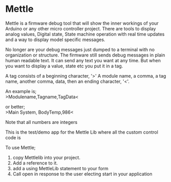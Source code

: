 Mettle
=======

Mettle is a firmware debug tool that will show the inner workings of your Arduino or any other micro controller project. There are tools to display analog values, Digital state, State machine operation with real time updates and a way to display model specific messages.

No longer are your debug messages just dumped to a terminal with no organization or structure.
The firmware still sends debug messages in plain human readable text. It can send any text you want at any time. But when you want to display a value, state etc you put it in a tag. 

A tag consists of a beginning character, '>' A module name, a comma, a tag name, another comma, data, then an ending character, '<'. 

An example is; <br>
 \>Modulename,Tagname,TagData<

or better; <br>
 \>Main System, BodyTemp,986< 

Note that all numbers are integers

This is the test/demo app for the Mettle Lib where all the custom control code is

To use Mettle;
1. copy Mettlelib into your project.
2. Add a reference to it.
3. add a using MettleLib statement to your form
4. Call open in response to the user electing start in your application
